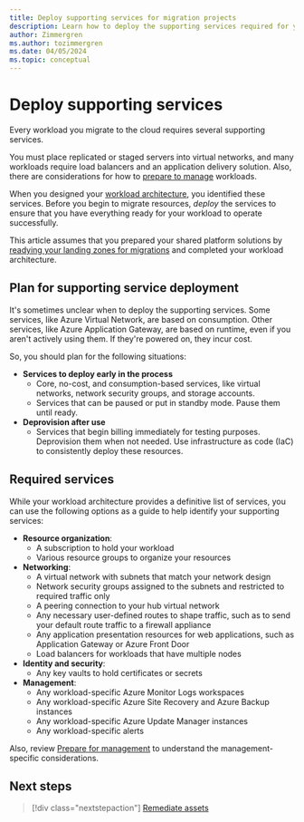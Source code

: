 ```yaml
---
title: Deploy supporting services for migration projects
description: Learn how to deploy the supporting services required for your workloads when migrating to Azure with the Cloud Adoption Framework.
author: Zimmergren
ms.author: tozimmergren
ms.date: 04/05/2024
ms.topic: conceptual
---
```


# Deploy supporting services

Every workload you migrate to the cloud requires several supporting services.

You must place replicated or staged servers into virtual networks, and many workloads require load balancers and an application delivery solution. Also, there are considerations for how to [prepare to manage](./prepare-for-management.md) workloads.

When you designed your [workload architecture](../assess/architect.md), you identified these services. Before you begin to migrate resources, *deploy* the services to ensure that you have everything ready for your workload to operate successfully.

This article assumes that you prepared your shared platform solutions by [readying your landing zones for migrations](../prepare/ready-azure-landing-zone.md) and completed your workload architecture.

## Plan for supporting service deployment

It's sometimes unclear when to deploy the supporting services. Some services, like Azure Virtual Network, are based on consumption. Other services, like Azure Application Gateway, are based on runtime, even if you aren't actively using them. If they're powered on, they incur cost.

So, you should plan for the following situations:

- **Services to deploy early in the process**
  - Core, no-cost, and consumption-based services, like virtual networks, network security groups, and storage accounts.
  - Services that can be paused or put in standby mode. Pause them until ready.
- **Deprovision after use**
  - Services that begin billing immediately for testing purposes. Deprovision them when not needed. Use infrastructure as code (IaC) to consistently deploy these resources.

## Required services

While your workload architecture provides a definitive list of services, you can use the following options as a guide to help identify your supporting services:

- **Resource organization**:
  - A subscription to hold your workload
  - Various resource groups to organize your resources
- **Networking**:
  - A virtual network with subnets that match your network design
  - Network security groups assigned to the subnets and restricted to required traffic only
  - A peering connection to your hub virtual network
  - Any necessary user-defined routes to shape traffic, such as to send your default route traffic to a firewall appliance
  - Any application presentation resources for web applications, such as Application Gateway or Azure Front Door
  - Load balancers for workloads that have multiple nodes
- **Identity and security**:
  - Any key vaults to hold certificates or secrets
- **Management**:
  - Any workload-specific  Azure Monitor Logs workspaces
  - Any workload-specific Azure Site Recovery and Azure Backup instances
  - Any workload-specific Azure Update Manager instances
  - Any workload-specific alerts

Also, review [Prepare for management](./prepare-for-management.md) to understand the management-specific considerations.

## Next steps

> [!div class="nextstepaction"]
> [Remediate assets](./remediate.md)
